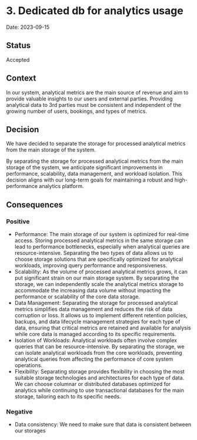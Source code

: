 # 3. Dedicated db for analytics usage

Date: 2023-09-15

## Status

Accepted

## Context

In our system, analytical metrics are the main source of revenue and aim to provide valuable insights to our users and external parties. Providing analytical data to 3rd parties must be consistent and independent of the growing number of users, bookings, and types of metrics.

## Decision

We have decided to separate the storage for processed analytical metrics from the main storage of the system.

By separating the storage for processed analytical metrics from the main storage of the system, we anticipate significant improvements in performance, scalability, data management, and workload isolation. This decision aligns with our long-term goals for maintaining a robust and high-performance analytics platform.

## Consequences

### Positive 
* Performance: The main storage of our system is optimized for real-time access. Storing processed analytical metrics in the same storage can lead to performance bottlenecks, especially when analytical queries are resource-intensive. Separating the two types of data allows us to choose storage solutions that are specifically optimized for analytical workloads, improving query performance and responsiveness.
* Scalability: As the volume of processed analytical metrics grows, it can put significant strain on our main storage system. By separating the storage, we can independently scale the analytical metrics storage to accommodate the increasing data volume without impacting the performance or scalability of the core data storage.
* Data Management: Separating the storage for processed analytical metrics simplifies data management and reduces the risk of data corruption or loss. It allows us to implement different retention policies, backups, and data lifecycle management strategies for each type of data, ensuring that critical metrics are retained and available for analysis while core data is managed according to its specific requirements.
* Isolation of Workloads: Analytical workloads often involve complex queries that can be resource-intensive. By separating the storage, we can isolate analytical workloads from the core workloads, preventing analytical queries from affecting the performance of core system operations.
* Flexibility: Separating storage provides flexibility in choosing the most suitable storage technologies and architectures for each type of data. We can choose columnar or distributed databases optimized for analytics while continuing to use transactional databases for the main storage, tailoring each to its specific needs.
  
### Negative
* Data consistency: We need to make sure that data is consistent between our storages
